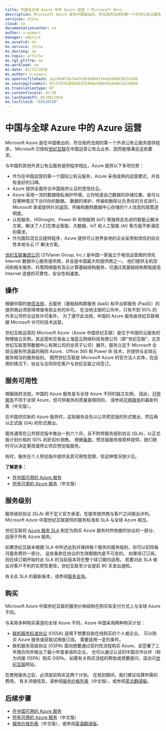 ```yaml
---
title: 中国与全球 Azure 中的 Azure 运营 | Microsoft Docs
description: Microsoft Azure 是在中国推出的、符合政府法规的第一个外资公有云服务提供程序。 Azure 中国世纪互联在运营模式与可供服务方面不同于全球 Azure，它提供多种优势。
services: china
cloud: na
documentationcenter: na
author: v-wimarc
manager: edprice
ms.assetid: na
ms.service: china
ms.devlang: na
ms.topic: article
ms.tgt_pltfrm: na
ms.workload: na
ms.date: 07/31/2018
ms.author: v-wimarc
ms.openlocfilehash: 2a134967da7a0263b360b0334ed1dd6538252b98
ms.sourcegitcommit: 8fc5f676285020379304e3869f01de0653e39466
ms.translationtype: HT
ms.contentlocale: zh-CN
ms.lasthandoff: 05/09/2019
ms.locfileid: "65510338"
---
```

# <a name="azure-operations-in-china-vs-global-azure"></a>中国与全球 Azure 中的 Azure 运营

Microsoft Azure 是在中国推出的、符合政府法规的第一个外资公有云服务提供程序。 Microsoft 已授权[世纪互联](http://www.ch.21vianet.com/)在中国运营公有云业务，因而能够满足这些要求。 

与中国的其他外资公有云服务提供程序相比，Azure 提供以下多项优势：
- 作为在中国运营的第一个国际公有云服务，Azure 采用成熟的运营模式，并具有良好的口碑。
- Azure 提供全面符合中国政府认证的受信任云。
- Azure 采用一流的数据隐私保护环境，让你知道自己数据的存储位置、谁可以在哪种情况下访问你的数据。 数据的保护、传输和删除以负责任的方式进行。 Microsoft 承诺提供针对返回、传输和删除数据中心存储的个人信息的政策透明度。
- 认知服务、HDInsight、Power BI 和物联网 (IoT) 等独特且先进的智能云解决方案，解决了人们在商业智能、大数据、IoT 和人工智能 (AI) 等方面不断涌现的需求。
- 作为国际混合云提供程序，Azure 提供可让世界各地的企业采用和信任的综合性本地与云 IT 解决方案。

[世纪互联集团公司](http://www.ch.21vianet.com/) (21Vianet Group, Inc.) 是中国一家独立于电信运营商的领先 Internet 数据中心服务提供商，并且是中国最大的提供商之一。 他们提供主机空间和相关服务、托管网络服务及云计算基础结构服务，可通过其基础结构帮助提高 Internet 连接的可靠性、安全性和速度。

## <a name="operations"></a>操作
根据中国的[电信法规](http://www.china.org.cn/business/laws_regulations/2010-01/20/content_19273945.htm)，云服务（基础结构即服务 (IaaS) 和平台即服务 (PaaS)）的提供商必须获得增值电信业务的许可。 在当地注册的公司中，只有不到 50% 的外资公司符合这些许可条件。 为了遵守此法规，中国的 Azure 服务由世纪互联根据 Microsoft 许可的技术运营。  

世纪互联运营的 Microsoft Azure（Azure 中国世纪互联）是位于中国的云服务的物理独立实例，其运营和交易由上海蓝云网络科技有限公司（即“世纪互联”，北京世纪互联宽带数据中心有限公司的全资子公司）展开。服务立足于 Microsoft 全球云服务所涵盖的相同 Azure、Office 365 和 Power BI 技术，并提供与全球云服务相当的服务级别。 既然世纪互联是 Microsoft Azure 的官方法人实体，在适用的情况下，协议与合同将在客户与世纪互联之间签订。

## <a name="service-availability"></a>服务可用性
根据政府法规，中国的 Azure 服务是与全球 Azure 不同的独立实例。 因此，[可供服务](https://www.azure.cn/home/features/products-by-region)不同于全球 Azure，但可供服务的质量是相同的。 请参阅[可用服务](https://www.azure.cn/home/features/what-is-azure/)的最新列表（中文版）。

在中国供应新的 Azure 服务时，这些服务会先以公共预览版的形式推出，然后再以正式版 (GA) 的形式推出。

服务通常在公共预览版中推出一到六个月，且不附带服务级别协议 (SLA)，以正式版计划价格的 50% 的折扣价销售。 根据[条款](https://www.azure.cn/support/legal/subscription-agreement-en/)，预览版服务按原样提供，我们随时可以决定更改或停止供应预览版服务。

有时，服务在个人预览版中提供且其可用性受限，但这种情况很少见。

**了解更多：**
- [在中国可用的 Azure 服务](https://www.azure.cn/home/features/products-by-region)
- [所有可用的 Azure 服务](https://www.azure.cn/home/features/what-is-azure/)（中文版）

## <a name="service-levels"></a>服务级别
服务级别协议 (SLA) 用于定义官方承诺，在服务提供商与客户之间做出评判。 Microsoft Azure 中国世纪互联提供的服务标准和 SLA 与全球 Azure 相当。 

世纪互联将 [Azure 服务 SLA](https://www.azure.cn/support/legal/sla/) 制定为购买 Azure 服务时所依据的协议的一部分，适用于所有 Azure 服务。

如果世纪互联未根据 SLA 中所述达到并保持每个服务的服务级别，你可以扣除每月服务费的一部分。 这些条款在协议的生效期限内是不可变的。 如果续订订阅，则在续订期开始时此 SLA 的当前版本将在整个续订期内适用。 若要对此 SLA 做出对客户不利的实质性更改，世纪互联至少会提前 90 天发出通知。  

有关此 SLA 的最新版本，请参阅[服务支持](http://www.windowsazure.cn/support/legal/sla)。

## <a name="purchasing"></a>购买
Microsoft Azure 中国世纪互联的服务价格结构在购买和支付方式上与全球 Azure 不同。

与采用多种购买渠道的全球 Azure 不同，Azure 中国采用两种购买计划：
- [联机服务标准协议](https://www.azure.cn/offers/ms-mc-arz-33p-en/) (OSSA) 适用于想要自助在线购买的个人或企业。 可以购买 Azure 服务或获取试用版订阅。 需要适用一定的条件。
- 联机服务高级协议 (OSPA) 面向想要通过契约性流程购买 Azure，且签署了三年期合同并做出了最小年度承诺的企业。 也可以通过认证的中国合作伙伴（称为间接 OSPA）购买 OSPA。 如需有关购买流程的帮助或想要提问，请访问[世纪互联](http://www.ch.21vianet.com/)网站。

在使用服务之前，必须提前购买这两个计划。 在规划期间，我们建议估算所需的费用。 有关详细信息，请参阅[服务价格列表](https://www.azure.cn/pricing/overview/)（中文版），或参阅[英文翻译版](https://translate.google.com.hk/translate?hl=zh-CN&sl=zh-CN&tl=en&u=https%3A%2F%2Fwww.azure.cn%2Fpricing%2Foverview%2F)。 

## <a name="next-steps"></a>后续步骤
- [在中国可用的 Azure 服务](https://www.azure.cn/home/features/products-by-region)
- [所有可用的 Azure 服务](https://www.azure.cn/home/features/what-is-azure/)（中文版）
- [服务价格列表](https://www.azure.cn/pricing/overview/)（中文版），或参阅[英语翻译版](https://translate.google.com.hk/translate?hl=zh-CN&sl=zh-CN&tl=en&u=https%3A%2F%2Fwww.azure.cn%2Fpricing%2Foverview%2F)。
